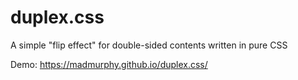# duplex.css

A simple "flip effect" for double-sided contents written in pure CSS

Demo: https://madmurphy.github.io/duplex.css/
